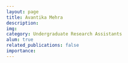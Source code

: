 ```yaml
---
layout: page
title: Avantika Mehra
description:
img:
category: Undergraduate Research Assistants
alum: true
related_publications: false
importance:
---
```

